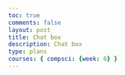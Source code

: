 ```yaml
---
toc: true
comments: false
layout: post
title: Chat box
description: Chat box
type: plans
courses: { compsci: {week: 6} }
---    
```


